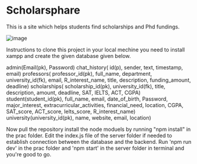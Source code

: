 ﻿# Scholarsphare
This is a site which helps students find scholarships and Phd fundings.


![image](https://github.com/sahilaf/Scholarsphare/assets/117147361/594d09b9-5d37-4b40-a217-b21a6f84ad7c)



Instructions to clone this project in your local mechine you need to install xampp and create the given database given below.

admin(Email(pk), Password)
chat_history( id(p), sender, text, timestamp, email)
professors( professor_id(pk), full_name, department, university_id(fk), email, R_interest_name, title, description, funding_amount, deadline)
scholarships( scholarship_id(pk), university_id(fk), title, description, amount, deadline, SAT, IELTS, ACT, CGPA)
student(student_id(pk), full_name, email, date_of_birth, Password, major_interest, extracurricular_activities, financial_need, location, CGPA, SAT_score, ACT_score, Ielts_score, R_interest_name)
university(university_id(pk), name, website, email, location)


Now pull the repository install the node moduels by running "npm install" in the prac folder.
Edit the index.js file of the server folder if needed to establish connection between the database and the backend.
Run 'npm run dev' in the prac folder and 'npm start' in the server folder in terminal and you're good to go.
